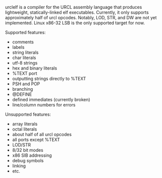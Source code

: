 urclelf is a compiler for the URCL assembly language that produces lightweight, statically-linked elf executables. Currently, it only supports approximately half of urcl opcodes. Notably, LOD, STR, and DW are not yet implemented. Linux x86-32 LSB is the only supported target for now.

Supported features:
 - comments
 - labels
 - string literals
 - char literals
 - utf-8 strings
 - hex and binary literals
 - %TEXT port
 - outputting strings directly to %TEXT
 - PSH and POP
 - branching
 - @DEFINE
 - defined immediates (currently broken)
 - line/column numbers for errors

Unsupported features:
 - array literals
 - octal literals
 - about half of all urcl opcodes
 - all ports except %TEXT
 - LOD/STR
 - 8/32 bit modes
 - x86 SIB addressing
 - debug symbols
 - linking
 - etc.